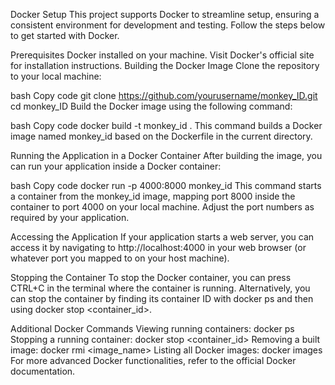 Docker Setup
This project supports Docker to streamline setup, ensuring a consistent environment for development and testing. Follow the steps below to get started with Docker.

Prerequisites
Docker installed on your machine. Visit Docker's official site for installation instructions.
Building the Docker Image
Clone the repository to your local machine:

bash
Copy code
git clone https://github.com/yourusername/monkey_ID.git
cd monkey_ID
Build the Docker image using the following command:

bash
Copy code
docker build -t monkey_id .
This command builds a Docker image named monkey_id based on the Dockerfile in the current directory.

Running the Application in a Docker Container
After building the image, you can run your application inside a Docker container:

bash
Copy code
docker run -p 4000:8000 monkey_id
This command starts a container from the monkey_id image, mapping port 8000 inside the container to port 4000 on your local machine. Adjust the port numbers as required by your application.

Accessing the Application
If your application starts a web server, you can access it by navigating to http://localhost:4000 in your web browser (or whatever port you mapped to on your host machine).

Stopping the Container
To stop the Docker container, you can press CTRL+C in the terminal where the container is running. Alternatively, you can stop the container by finding its container ID with docker ps and then using docker stop <container_id>.

Additional Docker Commands
Viewing running containers: docker ps
Stopping a running container: docker stop <container_id>
Removing a built image: docker rmi <image_name>
Listing all Docker images: docker images
For more advanced Docker functionalities, refer to the official Docker documentation.

